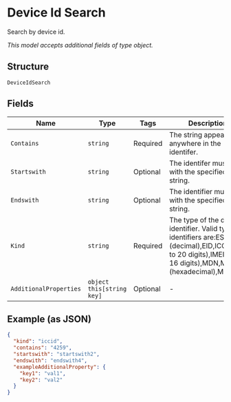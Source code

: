 
# Device Id Search

Search by device id.

*This model accepts additional fields of type object.*

## Structure

`DeviceIdSearch`

## Fields

| Name | Type | Tags | Description |
|  --- | --- | --- | --- |
| `Contains` | `string` | Required | The string appears anywhere in the identifer. |
| `Startswith` | `string` | Optional | The identifer must start with the specified string. |
| `Endswith` | `string` | Optional | The identifier must end with the specified string. |
| `Kind` | `string` | Required | The type of the device identifier. Valid types of identifiers are:ESN (decimal),EID,ICCID (up to 20 digits),IMEI (up to 16 digits),MDN,MEID (hexadecimal),MSISDN. |
| `AdditionalProperties` | `object this[string key]` | Optional | - |

## Example (as JSON)

```json
{
  "kind": "iccid",
  "contains": "4259",
  "startswith": "startswith2",
  "endswith": "endswith4",
  "exampleAdditionalProperty": {
    "key1": "val1",
    "key2": "val2"
  }
}
```

